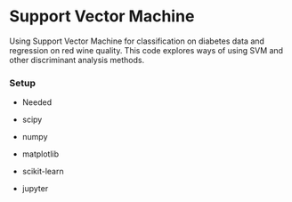 # Support Vector Machine

Using Support Vector Machine for classification on diabetes data and regression on red wine quality. This code explores ways of using SVM and other discriminant analysis methods.

### Setup 

- Needed

 - scipy 
 - numpy 
 - matplotlib
 - scikit-learn
 - jupyter 
 

 
 

